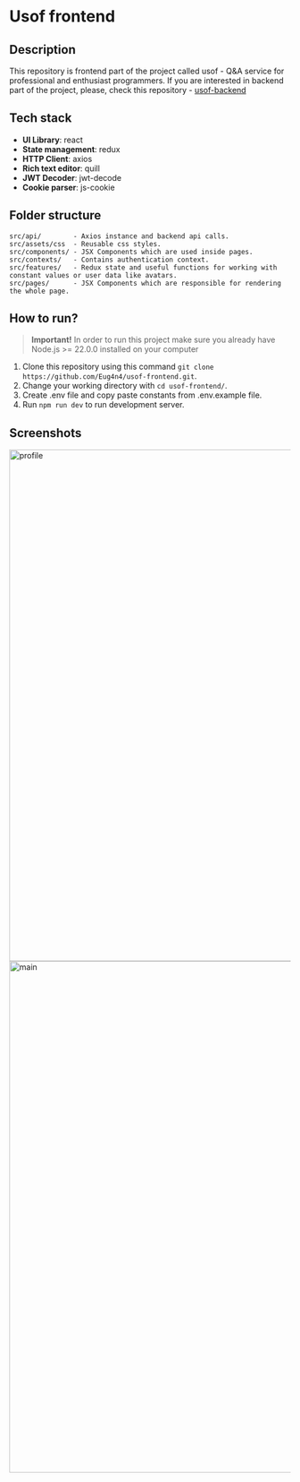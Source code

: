 # Usof frontend

## Description

This repository is frontend part of the project called usof - Q&A service for professional and enthusiast programmers.
If you are interested in backend part of the project, please, check this repository - [usof-backend](https://github.com/Eug4n4/usof-backend)

## Tech stack

- **UI Library**: react
- **State management**: redux
- **HTTP Client**: axios
- **Rich text editor**: quill
- **JWT Decoder**: jwt-decode
- **Cookie parser**: js-cookie

## Folder structure

```
src/api/        - Axios instance and backend api calls.
src/assets/css  - Reusable css styles.
src/components/ - JSX Components which are used inside pages.
src/contexts/   - Contains authentication context.
src/features/   - Redux state and useful functions for working with constant values or user data like avatars.
src/pages/      - JSX Components which are responsible for rendering the whole page.
```

## How to run?

> **Important!** In order to run this project make sure you already have Node.js >= 22.0.0 installed on your computer

1. Clone this repository using this command `git clone https://github.com/Eug4n4/usof-frontend.git`.
2. Change your working directory with `cd usof-frontend/`.
3. Create .env file and copy paste constants from .env.example file.
4. Run `npm run dev` to run development server.

## Screenshots

<img width="1899" height="914" alt="profile" src="https://github.com/user-attachments/assets/c9b7cc8c-e39a-42f0-b44d-2fbedb323068" />

<img width="1895" height="914" alt="main" src="https://github.com/user-attachments/assets/6356ac53-d071-4c22-ac9d-fff5cc666787" />

